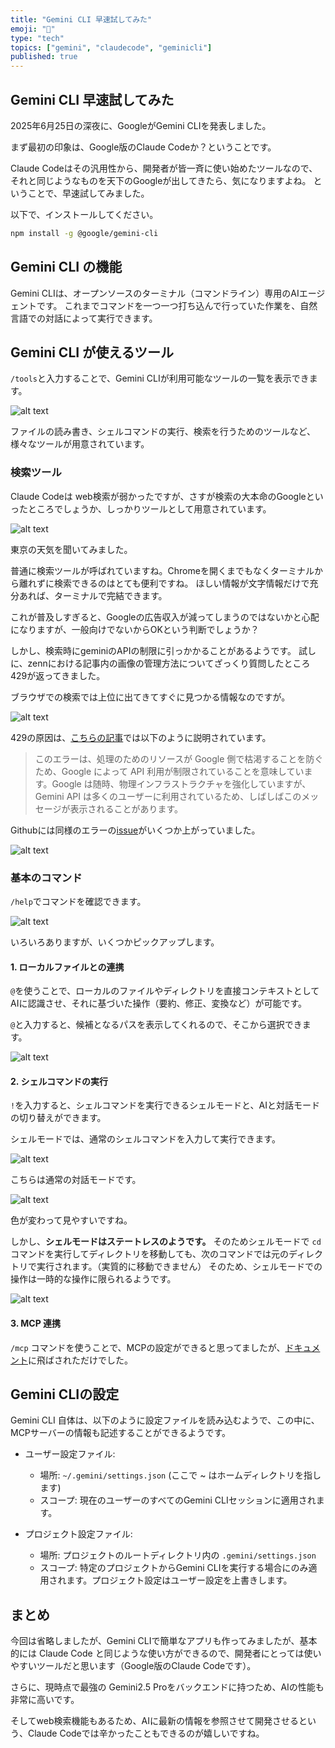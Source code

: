 ```yaml
---
title: "Gemini CLI 早速試してみた"
emoji: "🌊"
type: "tech" 
topics: ["gemini", "claudecode", "geminicli"]
published: true
---
```


## Gemini CLI 早速試してみた

2025年6月25日の深夜に、GoogleがGemini CLIを発表しました。

まず最初の印象は、Google版のClaude Codeか？ということです。

Claude Codeはその汎用性から、開発者が皆一斉に使い始めたツールなので、それと同じようなものを天下のGoogleが出してきたら、気になりますよね。
ということで、早速試してみました。

以下で、インストールしてください。

```bash
npm install -g @google/gemini-cli
```

## Gemini CLI の機能

Gemini CLIは、オープンソースのターミナル（コマンドライン）専用のAIエージェントです。
これまでコマンドを一つ一つ打ち込んで行っていた作業を、自然言語での対話によって実行できます。

## Gemini CLI が使えるツール

`/tools`と入力することで、Gemini CLIが利用可能なツールの一覧を表示できます。

![alt text](/images/gemini-cli-first-impression/tools.png)

ファイルの読み書き、シェルコマンドの実行、検索を行うためのツールなど、様々なツールが用意されています。

### 検索ツール

Claude Codeは web検索が弱かったですが、さすが検索の大本命のGoogleといったところでしょうか、しっかりツールとして用意されています。

![alt text](/images/gemini-cli-first-impression/image-3.png)

東京の天気を聞いてみました。

普通に検索ツールが呼ばれていますね。Chromeを開くまでもなくターミナルから離れずに検索できるのはとても便利ですね。
ほしい情報が文字情報だけで充分あれば、ターミナルで完結できます。

これが普及しすぎると、Googleの広告収入が減ってしまうのではないかと心配になりますが、一般向けでないからOKという判断でしょうか？

しかし、検索時にgeminiのAPIの制限に引っかかることがあるようです。
試しに、zennにおける記事内の画像の管理方法についてざっくり質問したところ429が返ってきました。

ブラウザでの検索では上位に出てきてすぐに見つかる情報なのですが。

![alt text](/images/gemini-cli-first-impression/error.png)

429の原因は、[こちらの記事](https://blog.g-gen.co.jp/entry/error-code-429-with-gemini)では以下のように説明されています。

> このエラーは、処理のためのリソースが Google 側で枯渇することを防ぐため、Google によって API 利用が制限されていることを意味しています。Google は随時、物理インフラストラクチャを強化していますが、Gemini API は多くのユーザーに利用されているため、しばしばこのメッセージが表示されることがあります。

Githubには同様のエラーの[issue](https://github.com/google-gemini/gemini-cli/issues?q=is%3Aissue%20state%3Aopen%20429)がいくつか上がっていました。

![alt text](/images/gemini-cli-first-impression/issue.png)

### 基本のコマンド

`/help`でコマンドを確認できます。

![alt text](/images/gemini-cli-first-impression/image-1.png)

いろいろありますが、いくつかピックアップします。

#### 1. ローカルファイルとの連携

`@`を使うことで、ローカルのファイルやディレクトリを直接コンテキストとしてAIに認識させ、それに基づいた操作（要約、修正、変換など）が可能です。

`@`と入力すると、候補となるパスを表示してくれるので、そこから選択できます。

![alt text](/images/gemini-cli-first-impression/image.png)

#### 2. シェルコマンドの実行

`!`を入力すると、シェルコマンドを実行できるシェルモードと、AIと対話モードの切り替えができます。

シェルモードでは、通常のシェルコマンドを入力して実行できます。

![alt text](/images/gemini-cli-first-impression/shell_mode.png)

こちらは通常の対話モードです。

![alt text](/images/gemini-cli-first-impression/normal_mode.png)

色が変わって見やすいですね。

しかし、**シェルモードはステートレスのようです。** そのためシェルモードで `cd` コマンドを実行してディレクトリを移動しても、次のコマンドでは元のディレクトリで実行されます。（実質的に移動できません）
そのため、シェルモードでの操作は一時的な操作に限られるようです。

![alt text](/images/gemini-cli-first-impression/image-2.png)

#### 3. MCP 連携

`/mcp` コマンドを使うことで、MCPの設定ができると思ってましたが、[ドキュメント](https://github.com/google-gemini/gemini-cli/blob/main/docs/cli/configuration.md)に飛ばされただけでした。

## Gemini CLIの設定

Gemini CLI 自体は、以下のように設定ファイルを読み込むようで、この中に、MCPサーバーの情報も記述することができるようです。

- ユーザー設定ファイル:
  - 場所: `~/.gemini/settings.json` (ここで ~ はホームディレクトリを指します)
  - スコープ: 現在のユーザーのすべてのGemini CLIセッションに適用されます。

- プロジェクト設定ファイル:
  - 場所: プロジェクトのルートディレクトリ内の `.gemini/settings.json`
  - スコープ: 特定のプロジェクトからGemini CLIを実行する場合にのみ適用されます。プロジェクト設定はユーザー設定を上書きします。

## まとめ

今回は省略しましたが、Gemini CLIで簡単なアプリも作ってみましたが、基本的には Claude Code と同じような使い方ができるので、開発者にとっては使いやすいツールだと思います（Google版のClaude Codeです）。

さらに、現時点で最強の Gemini2.5 Proをバックエンドに持つため、AIの性能も非常に高いです。

そしてweb検索機能もあるため、AIに最新の情報を参照させて開発させるという、Claude Codeでは辛かったこともできるのが嬉しいですね。
